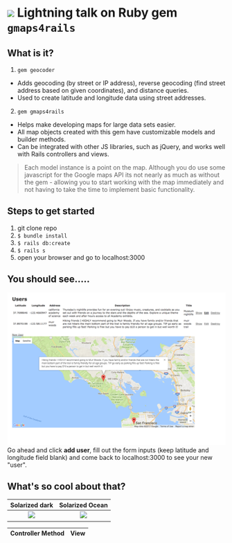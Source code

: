 # <img src="https://www.seeklogo.net/wp-content/uploads/2016/07/Ruby-logo.png" height="20px"> Lightning talk on Ruby gem `gmaps4rails`

## What is it?

1. `gem geocoder`

  * Adds geocoding (by street or IP address), reverse geocoding (find street address based on given coordinates), and distance queries.
  * Used to create latitude and longitude data using street addresses.

2. `gem gmaps4rails`
  * Helps make developing maps for large data sets easier.
  * All map objects created with this gem have customizable models and builder methods.
  * Can be integrated with other JS libraries, such as jQuery, and works well with Rails controllers and views.

> Each model instance is a point on the map.
> Although you do use some javascript for the Google maps API its not nearly as much as without the gem - allowing you to start working with the map immediately and not having to take the time to implement basic functionality.

## Steps to get started

1. git clone repo
2. `$ bundle install `
3. `$ rails db:create`
4. `$ rails s`
5. open your browser and go to localhost:3000

## You should see.....
![](https://github.com/NrupM/lightning-gmaps4rails/blob/master/app/assets/images/Gmaps4rails.png)
Go ahead and click **add user**, fill out the form inputs (keep latitude and longitude field blank) and come back to localhost:3000 to see your new "user".

## What's so cool about that?
Solarized dark             |  Solarized Ocean
:-------------------------:|:-------------------------:
![](https://...Ocean.png)  |  ![](https://...Dark.png)

Controller Method          |  View <script>
:-------------------------:|:-------------------------:
![](ttps://github.com/NrupM/lightning-gmaps4rails/blob/master/app/assets/images/users_controller.png)|![](https://github.com/NrupM/lightning-gmaps4rails/blob/master/app/assets/images/users_indexview.png)


<img align="left" width="300px" src="https://github.com/NrupM/lightning-gmaps4rails/blob/master/app/assets/images/users_controller.png"> <img align="right" width="300px" src="https://github.com/NrupM/lightning-gmaps4rails/blob/master/app/assets/images/users_indexview.png">  

<img src="https://github.com/NrupM/lightning-gmaps4rails/blob/master/app/assets/images/jqueryajax.png" height="800px">

## Want a map for YOUR app?

 * I suggest going through this [tutorial](https://www.youtube.com/watch?v=R0l-7en3dUw&feature=youtu.be) before setting up the gem in your app. It takes less than 30 minutes(depending on familiarity with Rails) and gives you a good idea of how the gem works within an app. *Afterwards*, your implementation will be smooth sailing!
 * Be aware that the first setup takes at *least* 30 minutes.

### Helpful links below:

* [Google Maps for Rails github](https://github.com/apneadiving/Google-Maps-for-Rails)
* [Blog article discussing why you might wan to use gmaps4rails](https://anadea.info/blog/how-to-integrate-google-maps-into-ruby-on-rails-app)
* [Helpful tutorial](https://www.youtube.com/watch?v=R0l-7en3dUw&feature=youtu.be)
